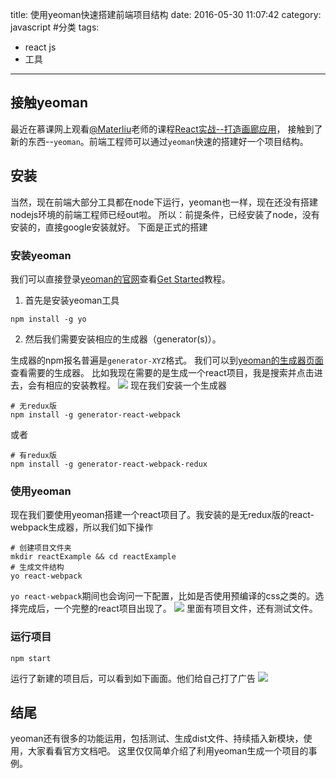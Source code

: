title: 使用yeoman快速搭建前端项目结构
date: 2016-05-30 11:07:42
category: javascript #分类
tags:
- react js
- 工具
---
## 接触yeoman
最近在慕课网上观看[@Materliu](http://www.imooc.com/u/102030/courses?sort=publish)老师的课程[React实战--打造画廊应用](http://www.imooc.com/learn/507)，
接触到了新的东西--`yeoman`。前端工程师可以通过`yeoman`快速的搭建好一个项目结构。

## 安装
当然，现在前端大部分工具都在node下运行，yeoman也一样，现在还没有搭建nodejs环境的前端工程师已经out啦。
所以：前提条件，已经安装了node，没有安装的，直接google安装就好。
下面是正式的搭建

<!-- more -->
### 安装yeoman
我们可以直接登录[yeoman的官网](http://yeoman.io/)查看[Get Started](http://yeoman.io/learning/)教程。
1. 首先是安装yeoman工具
```
npm install -g yo
```
2. 然后我们需要安装相应的生成器（generator(s)）。

生成器的npm报名普遍是`generator-XYZ`格式。
我们可以到[yeoman的生成器页面](http://yeoman.io/generators/)查看需要的生成器。
比如我现在需要的是生成一个react项目，我是搜索并点击进去，会有相应的安装教程。
![](http://i4.buimg.com/78db63dcbf230428.png)
现在我们安装一个生成器
```
# 无redux版
npm install -g generator-react-webpack
```
或者
```
# 有redux版
npm install -g generator-react-webpack-redux
```

### 使用yeoman
现在我们要使用yeoman搭建一个react项目了。我安装的是无redux版的react-webpack生成器，所以我们如下操作
```
# 创建项目文件夹
mkdir reactExample && cd reactExample
# 生成文件结构
yo react-webpack
```
`yo react-webpack`期间也会询问一下配置，比如是否使用预编译的css之类的。选择完成后，一个完整的react项目出现了。
![](http://i2.buimg.com/fd010043b4267034.png)
里面有项目文件，还有测试文件。

### 运行项目
```
npm start
```
运行了新建的项目后，可以看到如下画面。他们给自己打了广告
![](http://i2.buimg.com/4a0e30c883121375.png)

## 结尾
yeoman还有很多的功能运用，包括测试、生成dist文件、持续插入新模块，使用，大家看看官方文档吧。
这里仅仅简单介绍了利用yeoman生成一个项目的事例。
